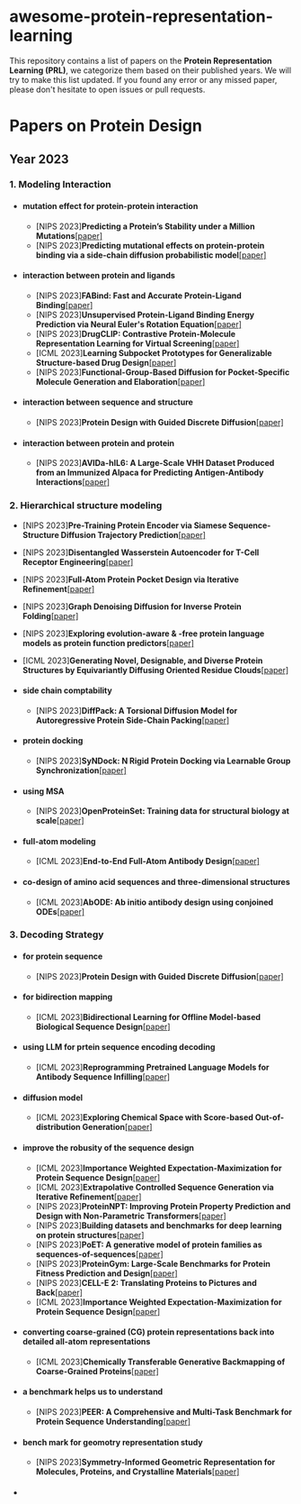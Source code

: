 # awesome-protein-representation-learning

This repository contains a list of papers on the **Protein Representation Learning (PRL)**, we categorize them based on their published years. We will try to make this list updated. If you found any error or any missed paper, please don't hesitate to open issues or pull requests.


# Papers on Protein Design

## Year 2023

### 1. Modeling Interaction


- #### mutation effect for protein-protein interaction
  - [NIPS 2023]**Predicting a Protein’s Stability under a Million Mutations**[[paper]](https://arxiv.org/pdf/2310.12979)
  - [NIPS 2023]**Predicting mutational effects on protein-protein binding via a side-chain diffusion probabilistic model**[[paper]](https://arxiv.org/abs/2310.19849)

 
- #### interaction between protein and ligands
  - [NIPS 2023]**FABind: Fast and Accurate Protein-Ligand Binding**[[paper]](https://arxiv.org/abs/2310.06763)
  - [NIPS 2023]**Unsupervised Protein-Ligand Binding Energy Prediction via Neural Euler's Rotation Equation**[[paper]](https://arxiv.org/abs/2301.10814)
  - [NIPS 2023]**DrugCLIP: Contrastive Protein-Molecule Representation Learning for Virtual Screening**[[paper]](https://arxiv.org/abs/2310.06367)
  - [ICML 2023]**Learning Subpocket Prototypes for Generalizable Structure-based Drug Design**[[paper]](https://openreview.net/forum?id=gfdK6nK8AI)
  - [NIPS 2023]**Functional-Group-Based Diffusion for Pocket-Specific Molecule Generation and Elaboration**[[paper]](https://arxiv.org/abs/2306.13769)
 
- #### interaction between sequence and structure
  - [NIPS 2023]**Protein Design with Guided Discrete Diffusion**[[paper]](https://arxiv.org/abs/2305.20009)

 
- #### interaction between protein and protein
  - [NIPS 2023]**AVIDa-hIL6: A Large-Scale VHH Dataset Produced from an Immunized Alpaca for Predicting Antigen-Antibody Interactions**[[paper]](https://arxiv.org/abs/2306.03329)
  

  

  

### 2. Hierarchical structure modeling


- [NIPS 2023]**Pre-Training Protein Encoder via Siamese Sequence-Structure Diffusion Trajectory Prediction**[[paper]](https://arxiv.org/abs/2301.12068)
- [NIPS 2023]**Disentangled Wasserstein Autoencoder for T-Cell Receptor Engineering**[[paper]](https://arxiv.org/abs/2210.08171)
- [NIPS 2023]**Full-Atom Protein Pocket Design via Iterative Refinement**[[paper]](https://arxiv.org/abs/2310.02553)
- [NIPS 2023]**Graph Denoising Diffusion for Inverse Protein Folding**[[paper]](https://arxiv.org/abs/2306.16819)
- [NIPS 2023]**Exploring evolution-aware & -free protein language models as protein function predictors**[[paper]](https://arxiv.org/abs/2206.06583)
- [ICML 2023]**Generating Novel, Designable, and Diverse Protein Structures by Equivariantly Diffusing Oriented Residue Clouds**[[paper]](https://openreview.net/forum?id=4Kw5hKY8u8)




- #### side chain comptability
  - [NIPS 2023]**DiffPack: A Torsional Diffusion Model for Autoregressive Protein Side-Chain Packing**[[paper]](https://arxiv.org/abs/2306.01794)
 
- #### protein docking
  - [NIPS 2023]**SyNDock: N Rigid Protein Docking via Learnable Group Synchronization**[[paper]](https://arxiv.org/abs/2305.15156)

- #### using MSA
  - [NIPS 2023]**OpenProteinSet: Training data for structural biology at scale**[[paper]](https://arxiv.org/abs/2308.05326)

- #### full-atom modeling
  - [ICML 2023]**End-to-End Full-Atom Antibody Design**[[paper]](https://openreview.net/forum?id=zAXusLf6R8)

- #### co-design of amino acid sequences and three-dimensional structures
  - [ICML 2023]**AbODE: Ab initio antibody design using conjoined ODEs**[[paper]](https://openreview.net/forum?id=EB5unD2ojL)

### 3. Decoding Strategy

- #### for protein sequence
  - [NIPS 2023]**Protein Design with Guided Discrete Diffusion**[[paper]](https://arxiv.org/abs/2305.20009)

- #### for bidirection mapping
  - [ICML 2023]**Bidirectional Learning for Offline Model-based Biological Sequence Design**[[paper]](https://openreview.net/forum?id=CUORPu6abU)


- #### using LLM for prtein sequence encoding decoding
  - [ICML 2023]**Reprogramming Pretrained Language Models for Antibody Sequence Infilling**[[paper]](https://openreview.net/forum?id=K2gn1WiLAu)
 

- #### diffusion model
   - [ICML 2023]**Exploring Chemical Space with Score-based Out-of-distribution Generation**[[paper]](https://openreview.net/forum?id=WP07wAWxty)
 
- #### improve the robusity of the sequence design
  - [ICML 2023]**Importance Weighted Expectation-Maximization for Protein Sequence Design**[[paper]](https://arxiv.org/abs/2305.00386)
  - [ICML 2023]**Extrapolative Controlled Sequence Generation via Iterative Refinement**[[paper]](https://openreview.net/forum?id=EuUeVUS6UV)
  - [NIPS 2023]**ProteinNPT: Improving Protein Property Prediction and Design with Non-Parametric Transformers**[[paper]](https://openreview.net/forum?id=AwzbQVuDBk)
  - [NIPS 2023]**Building datasets and benchmarks for deep learning on protein structures**[[paper]](https://openreview.net/pdf?id=27vPcG4vKV)
  - [NIPS 2023]**PoET: A generative model of protein families as sequences-of-sequences**[[paper]](https://arxiv.org/abs/2306.06156)
  - [NIPS 2023]**ProteinGym: Large-Scale Benchmarks for Protein Fitness Prediction and Design**[[paper]](https://proceedings.neurips.cc/paper_files/paper/2023/file/cac723e5ff29f65e3fcbb0739ae91bee-Paper-Datasets_and_Benchmarks.pdf)
  - [NIPS 2023]**CELL-E 2: Translating Proteins to Pictures and Back**[[paper]](https://www.biorxiv.org/content/10.1101/2023.10.05.561066v1)
  - [ICML 2023]**Importance Weighted Expectation-Maximization for Protein Sequence Design**[[paper]](https://arxiv.org/abs/2305.00386)



- #### converting coarse-grained (CG) protein representations back into detailed all-atom representations
  - [ICML 2023]**Chemically Transferable Generative Backmapping of Coarse-Grained Proteins**[[paper]](https://openreview.net/forum?id=7DnvWyVkUo)
 

- #### a benchmark helps us to understand
  - [NIPS 2023]**PEER: A Comprehensive and Multi-Task Benchmark for Protein Sequence Understanding**[[paper]](https://arxiv.org/abs/2206.02096)


- #### bench mark for geomotry representation study
   - [NIPS 2023]**Symmetry-Informed Geometric Representation for Molecules, Proteins, and Crystalline Materials**[[paper]](https://arxiv.org/abs/2306.09375)
 
- #### 
  




